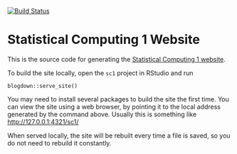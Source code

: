 [![Build Status](https://github.com/awllee/sc1/workflows/build/badge.svg)](https://github.com/awllee/sc1/actions)

# Statistical Computing 1 Website

This is the source code for generating the [Statistical Computing 1 website](https://awllee.github.io/sc1/).

To build the site locally, open the `sc1` project in RStudio and run

```
blogdown::serve_site()
```

You may need to install several packages to build the site the first time. You can view the site using a web browser, by pointing it to the local address generated by the command above. Usually this is something like http://127.0.0.1:4321/sc1/

When served locally, the site will be rebuilt every time a file is saved, so you do not need to rebuild it constantly.
